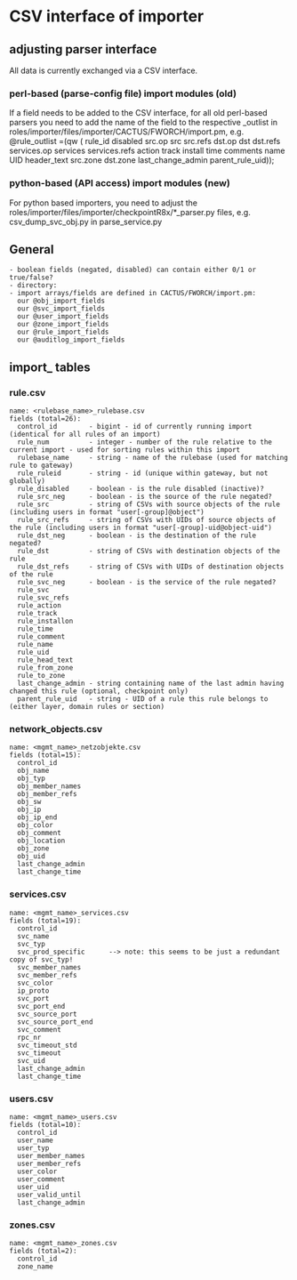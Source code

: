 # CSV interface of importer

## adjusting parser interface

All data is currently exchanged via a CSV interface.

### perl-based (parse-config file) import modules (old)
If a field needs to be added to the CSV interface, for all old perl-based parsers 
you need to add the name of the field to the respective _outlist in roles/importer/files/importer/CACTUS/FWORCH/import.pm, e.g.
 @rule_outlist	=(qw (	rule_id disabled src.op src src.refs dst.op dst dst.refs services.op services services.refs
   action track install time comments name UID header_text src.zone dst.zone last_change_admin parent_rule_uid));

### python-based (API access) import modules (new)

For python based importers, you need to adjust the roles/importer/files/importer/checkpointR8x/*_parser.py files, e.g. 
  csv_dump_svc_obj.py in parse_service.py

## General

```console
- boolean fields (negated, disabled) can contain either 0/1 or true/false?
- directory:
- import arrays/fields are defined in CACTUS/FWORCH/import.pm:
  our @obj_import_fields
  our @svc_import_fields
  our @user_import_fields
  our @zone_import_fields
  our @rule_import_fields
  our @auditlog_import_fields
```

## import_ tables

### rule.csv

```console
name: <rulebase_name>_rulebase.csv
fields (total=26):
  control_id        - bigint - id of currently running import (identical for all rules of an import)
  rule_num          - integer - number of the rule relative to the current import - used for sorting rules within this import
  rulebase_name     - string - name of the rulebase (used for matching rule to gateway)
  rule_ruleid       - string - id (unique within gateway, but not globally)
  rule_disabled     - boolean - is the rule disabled (inactive)?
  rule_src_neg      - boolean - is the source of the rule negated?
  rule_src          - string of CSVs with source objects of the rule (including users in format "user[-group]@object")
  rule_src_refs     - string of CSVs with UIDs of source objects of the rule (including users in format "user[-group]-uid@object-uid")
  rule_dst_neg      - boolean - is the destination of the rule negated?
  rule_dst          - string of CSVs with destination objects of the rule
  rule_dst_refs     - string of CSVs with UIDs of destination objects of the rule 
  rule_svc_neg      - boolean - is the service of the rule negated?
  rule_svc
  rule_svc_refs
  rule_action
  rule_track
  rule_installon
  rule_time
  rule_comment
  rule_name
  rule_uid
  rule_head_text
  rule_from_zone
  rule_to_zone      
  last_change_admin - string containing name of the last admin having changed this rule (optional, checkpoint only)
  parent_rule_uid   - string - UID of a rule this rule belongs to (either layer, domain rules or section)
```

### network_objects.csv

```console
name: <mgmt_name>_netzobjekte.csv
fields (total=15):
  control_id
  obj_name
  obj_typ
  obj_member_names
  obj_member_refs
  obj_sw
  obj_ip
  obj_ip_end
  obj_color
  obj_comment
  obj_location
  obj_zone
  obj_uid
  last_change_admin
  last_change_time
```

### services.csv

```console
name: <mgmt_name>_services.csv
fields (total=19):
  control_id
  svc_name
  svc_typ
  svc_prod_specific      --> note: this seems to be just a redundant copy of svc_typ!
  svc_member_names
  svc_member_refs
  svc_color
  ip_proto
  svc_port
  svc_port_end
  svc_source_port
  svc_source_port_end
  svc_comment
  rpc_nr
  svc_timeout_std
  svc_timeout
  svc_uid
  last_change_admin
  last_change_time
```

### users.csv

```console
name: <mgmt_name>_users.csv
fields (total=10):
  control_id
  user_name
  user_typ
  user_member_names
  user_member_refs
  user_color
  user_comment
  user_uid
  user_valid_until
  last_change_admin
```

### zones.csv

```console
name: <mgmt_name>_zones.csv
fields (total=2):
  control_id
  zone_name
```
